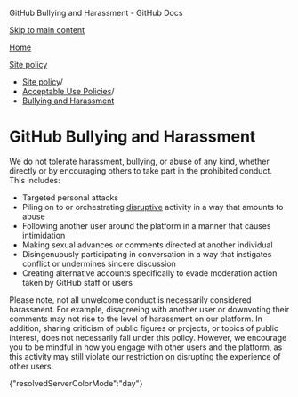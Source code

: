 GitHub Bullying and Harassment - GitHub Docs

[Skip to main content](#main-content)

[Home](/de)

[Site policy](/de/site-policy)

* [Site policy](/de/site-policy)/
* [Acceptable Use Policies](/de/site-policy/acceptable-use-policies)/
* [Bullying and Harassment](/de/site-policy/acceptable-use-policies/github-bullying-and-harassment)

GitHub Bullying and Harassment
==========

We do not tolerate harassment, bullying, or abuse of any kind, whether directly or by encouraging others to take part in the prohibited conduct. This includes:

* Targeted personal attacks
* Piling on to or orchestrating [disruptive](/de/site-policy/acceptable-use-policies/github-disrupting-the-experience-of-other-users) activity in a way that amounts to abuse
* Following another user around the platform in a manner that causes intimidation
* Making sexual advances or comments directed at another individual
* Disingenuously participating in conversation in a way that instigates conflict or undermines sincere discussion
* Creating alternative accounts specifically to evade moderation action taken by GitHub staff or users

Please note, not all unwelcome conduct is necessarily considered harassment. For example, disagreeing with another user or downvoting their comments may not rise to the level of harassment on our platform. In addition, sharing criticism of public figures or projects, or topics of public interest, does not necessarily fall under this policy. However, we encourage you to be mindful in how you engage with other users and the platform, as this activity may still violate our restriction on disrupting the experience of other users.

{"resolvedServerColorMode":"day"}
